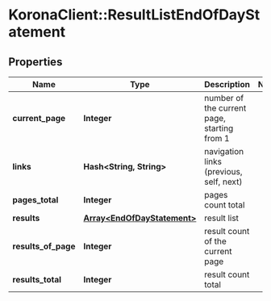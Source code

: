 # KoronaClient::ResultListEndOfDayStatement

## Properties
Name | Type | Description | Notes
------------ | ------------- | ------------- | -------------
**current_page** | **Integer** | number of the current page, starting from 1 | 
**links** | **Hash&lt;String, String&gt;** | navigation links (previous, self, next) | 
**pages_total** | **Integer** | pages count total | 
**results** | [**Array&lt;EndOfDayStatement&gt;**](EndOfDayStatement.md) | result list | 
**results_of_page** | **Integer** | result count of the current page | 
**results_total** | **Integer** | result count total | 


